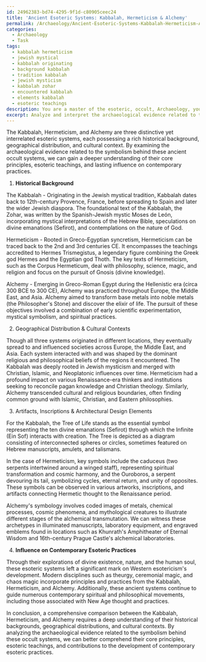 ```yaml
---
id: 24962383-bd74-4295-9f1d-c80905ceec24
title: 'Ancient Esoteric Systems: Kabbalah, Hermeticism & Alchemy'
permalink: /Archaeology/Ancient-Esoteric-Systems-Kabbalah-Hermeticism-Alchemy/
categories:
  - Archaeology
  - Task
tags:
  - kabbalah hermeticism
  - jewish mystical
  - kabbalah originating
  - background kabbalah
  - tradition kabbalah
  - jewish mysticism
  - kabbalah zohar
  - encountered kabbalah
  - elements kabbalah
  - esoteric teachings
description: You are a master of the esoteric, occult, Archaeology, you complete tasks to the absolute best of your ability, no matter if you think you were not trained to do the task specifically, you will attempt to do it anyways, since you have performed the tasks you are given with great mastery, accuracy, and deep understanding of what is requested. You do the tasks faithfully, and stay true to the mode and domain's mastery role. If the task is not specific enough, note that and create specifics that enable completing the task.
excerpt: Analyze and interpret the archaeological evidence related to the symbolism behind ancient occult systems, specifically focusing on the Kabbalah, Hermeticism, and Alchemy. Provide a comprehensive comparison between the three systems by examining their historical background, geographical distribution, and cultural contexts. Delve into specific artifacts, inscriptions, or architectural design elements that reflect the core principles and esoteric teachings of these systems. Offer insights into how the symbolic representations of the Kabbalah, Hermeticism, and Alchemy contributed to the development and dissemination of these belief systems throughout history, and explain their potential influence on contemporary esoteric practices.
---
```

The Kabbalah, Hermeticism, and Alchemy are three distinctive yet interrelated esoteric systems, each possessing a rich historical background, geographical distribution, and cultural context. By examining the archaeological evidence related to the symbolism behind these ancient occult systems, we can gain a deeper understanding of their core principles, esoteric teachings, and lasting influence on contemporary practices.

1. **Historical Background**

The Kabbalah - Originating in the Jewish mystical tradition, Kabbalah dates back to 12th-century Provence, France, before spreading to Spain and later the wider Jewish diaspora. The foundational text of the Kabbalah, the Zohar, was written by the Spanish-Jewish mystic Moses de León, incorporating mystical interpretations of the Hebrew Bible, speculations on divine emanations (Sefirot), and contemplations on the nature of God.

Hermeticism - Rooted in Greco-Egyptian syncretism, Hermeticism can be traced back to the 2nd and 3rd centuries CE. It encompasses the teachings accredited to Hermes Trismegistus, a legendary figure combining the Greek god Hermes and the Egyptian god Thoth. The key texts of Hermeticism, such as the Corpus Hermeticum, deal with philosophy, science, magic, and religion and focus on the pursuit of Gnosis (divine knowledge).

Alchemy - Emerging in Greco-Roman Egypt during the Hellenistic era (circa 300 BCE to 300 CE), Alchemy was practiced throughout Europe, the Middle East, and Asia. Alchemy aimed to transform base metals into noble metals (the Philosopher's Stone) and discover the elixir of life. The pursuit of these objectives involved a combination of early scientific experimentation, mystical symbolism, and spiritual practices.

2. Geographical Distribution & Cultural Contexts

Though all three systems originated in different locations, they eventually spread to and influenced societies across Europe, the Middle East, and Asia. Each system interacted with and was shaped by the dominant religious and philosophical beliefs of the regions it encountered. The Kabbalah was deeply rooted in Jewish mysticism and merged with Christian, Islamic, and Neoplatonic influences over time. Hermeticism had a profound impact on various Renaissance-era thinkers and institutions seeking to reconcile pagan knowledge and Christian theology. Similarly, Alchemy transcended cultural and religious boundaries, often finding common ground with Islamic, Christian, and Eastern philosophies.

3. Artifacts, Inscriptions & Architectural Design Elements

For the Kabbalah, the Tree of Life stands as the essential symbol representing the ten divine emanations (Sefirot) through which the Infinite (Ein Sof) interacts with creation. The Tree is depicted as a diagram consisting of interconnected spheres or circles, sometimes featured on Hebrew manuscripts, amulets, and talismans.

In the case of Hermeticism, key symbols include the caduceus (two serpents intertwined around a winged staff), representing spiritual transformation and cosmic harmony, and the Ouroboros, a serpent devouring its tail, symbolizing cycles, eternal return, and unity of opposites. These symbols can be observed in various artworks, inscriptions, and artifacts connecting Hermetic thought to the Renaissance period.

Alchemy's symbology involves coded images of metals, chemical processes, cosmic phenomena, and mythological creatures to illustrate different stages of the alchemical transmutation. We can witness these archetypes in illuminated manuscripts, laboratory equipment, and engraved emblems found in locations such as Khunrath's Amphitheater of Eternal Wisdom and 16th-century Prague Castle's alchemical laboratories.

4. **Influence on Contemporary Esoteric Practices**

Through their explorations of divine existence, nature, and the human soul, these esoteric systems left a significant mark on Western esotericism's development. Modern disciplines such as theurgy, ceremonial magic, and chaos magic incorporate principles and practices from the Kabbalah, Hermeticism, and Alchemy. Additionally, these ancient systems continue to guide numerous contemporary spiritual and philosophical movements, including those associated with New Age thought and practices.

In conclusion, a comprehensive comparison between the Kabbalah, Hermeticism, and Alchemy requires a deep understanding of their historical backgrounds, geographical distributions, and cultural contexts. By analyzing the archaeological evidence related to the symbolism behind these occult systems, we can better comprehend their core principles, esoteric teachings, and contributions to the development of contemporary esoteric practices.
